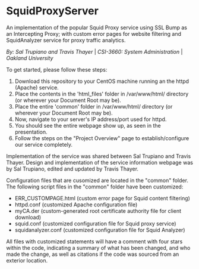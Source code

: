 # SquidProxyServer
An implementation of the popular Squid Proxy service using SSL Bump as an Intercepting Proxy; with custom error pages for website filtering and SquidAnalyzer service for proxy traffic analytics.

*By: Sal Trupiano and Travis Thayer* | *CSI-3660: System Administration* | *Oakland University*



To get started, please follow these steps:

  1) Download this repository to your CentOS machine running an the httpd (Apache) service.
  2) Place the contents in the 'html_files' folder in /var/www/html/ directory (or wherever your Document Root may be).
  3) Place the entire 'common' folder in /var/www/html/ directory (or wherever your Document Root may be).
  4) Now, navigate to your server's IP address/port used for httpd.
  5) You should see the entire webpage show up, as seen in the presentation.
  6) Follow the steps on the "Project Overview" page to establish/configure our service completely.

Implementation of the service was shared between Sal Trupiano and Travis Thayer.
Design and implementation of the service information webpage was by Sal Trupiano, edited and updated by Travis Thayer.

Configuration files that are cusomized are located in the "common" folder.
The following script files in the "common" folder have been customized:
- ERR_CUSTOMPAGE.html (custom error page for Squid content filtering)
- httpd.conf (customized Apache configuration file)
- myCA.der (custom-generated root certificate authority file for client download)
- squid.conf (customized configuration file for Squid proxy service)
- squidanalyzer.conf (customized configuration file for Squid Analyzer)

All files with customized statements will have a comment with four stars within the code, indicating a summary of what has been changed, and who made the change, as well as citations if the code was sourced from an exterior location.

